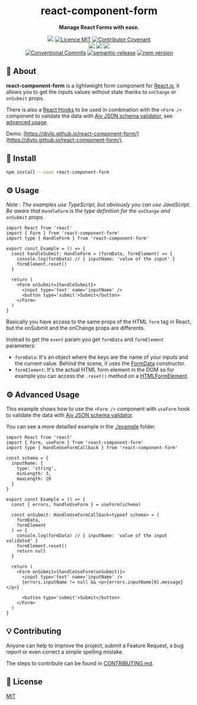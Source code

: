 <h1 align="center">react-component-form</h1>

<p align="center">
  <strong>Manage React Forms with ease.</strong>
</p>

<p align="center">
  <a href="./CONTRIBUTING.md"><img src="https://img.shields.io/badge/PRs-welcome-brightgreen.svg?style=flat" /></a>
  <a href="./LICENSE"><img src="https://img.shields.io/badge/licence-MIT-blue.svg" alt="Licence MIT"/></a>
  <a href="./CODE_OF_CONDUCT.md"><img src="https://img.shields.io/badge/Contributor%20Covenant-v2.0%20adopted-ff69b4.svg" alt="Contributor Covenant" /></a>
  <br />
  <a href="https://github.com/Divlo/react-component-form/actions/workflows/build.yml"><img src="https://github.com/Divlo/react-component-form/actions/workflows/build.yml/badge.svg?branch=master" /></a>
  <a href="https://github.com/Divlo/react-component-form/actions/workflows/lint.yml"><img src="https://github.com/Divlo/react-component-form/actions/workflows/lint.yml/badge.svg?branch=master" /></a>
  <a href="https://github.com/Divlo/react-component-form/actions/workflows/test.yml"><img src="https://github.com/Divlo/react-component-form/actions/workflows/test.yml/badge.svg?branch=master" /></a>
  <br />
  <a href="https://conventionalcommits.org"><img src="https://img.shields.io/badge/Conventional%20Commits-1.0.0-yellow.svg" alt="Conventional Commits" /></a>
  <a href="https://github.com/semantic-release/semantic-release"><img src="https://img.shields.io/badge/%20%20%F0%9F%93%A6%F0%9F%9A%80-semantic--release-e10079.svg" alt="semantic-release" /></a>
  <a href="https://www.npmjs.com/package/react-component-form"><img src="https://img.shields.io/npm/v/react-component-form.svg" alt="npm version"></a>
</p>

## 📜 About

**react-component-form** is a lightweight form component for [React.js](https://reactjs.org/), it allows you to get the inputs values without state thanks to `onChange` or `onSubmit` props.

There is also a [React Hooks](https://reactjs.org/docs/hooks-intro.html) to be used in combination with the `<Form />` component to validate the data with [Ajv JSON schema validator](https://ajv.js.org/), see [advanced usage](#%EF%B8%8F-advanced-usage).

Demo: [https://divlo.github.io/react-component-form/](https://divlo.github.io/react-component-form/).

## 💾 Install

```sh
npm install --save react-component-form
```

## ⚙️ Usage

_Note : The examples use TypeScript, but obviously you can use JavaScript. Be aware that `HandleForm` is the type definition for the `onChange` and `onSubmit` props._

```tsx
import React from 'react'
import { Form } from 'react-component-form'
import type { HandleForm } from 'react-component-form'

export const Example = () => {
  const handleSubmit: HandleForm = (formData, formElement) => {
    console.log(formData) // { inputName: 'value of the input' }
    formElement.reset()
  }

  return (
    <Form onSubmit={handleSubmit}>
      <input type='text' name='inputName' />
      <button type='submit'>Submit</button>
    </Form>
  )
}
```

Basically you have access to the same props of the HTML `form` tag in React, but the onSubmit and the onChange props are differents.

Instead to get the `event` param you get `formData` and `formElement` parameters:

- `formData`: It's an object where the keys are the name of your inputs and the current value. Behind the scene, it uses the [FormData](https://developer.mozilla.org/docs/Web/API/FormData) constructor.
- `formElement`: It's the actual HTML form element in the DOM so for example you can access the `.reset()` method on a [HTMLFormElement](https://developer.mozilla.org/docs/Web/API/HTMLFormElement).

## ⚙️ Advanced Usage

This example shows how to use the `<Form />` component with `useForm` hook to validate the data with [Ajv JSON schema validator](https://ajv.js.org/).

You can see a more detailled example in the [./example](./example) folder.

```tsx
import React from 'react'
import { Form, useForm } from 'react-component-form'
import type { HandleUseFormCallback } from 'react-component-form'

const schema = {
  inputName: {
    type: 'string',
    minLength: 3,
    maxLength: 20
  }
}

export const Example = () => {
  const { errors, handleUseForm } = useForm(schema)

  const onSubmit: HandleUseFormCallback<typeof schema> = (
    formData,
    formElement
  ) => {
    console.log(formData) // { inputName: 'value of the input validated' }
    formElement.reset()
    return null
  }

  return (
    <Form onSubmit={handleUseForm(onSubmit)}>
      <input type='text' name='inputName' />
      {errors.inputName != null && <p>{errors.inputName[0].message}</p>}

      <button type='submit'>Submit</button>
    </Form>
  )
}
```

## 💡 Contributing

Anyone can help to improve the project, submit a Feature Request, a bug report or
even correct a simple spelling mistake.

The steps to contribute can be found in [CONTRIBUTING.md](./CONTRIBUTING.md).

## 📄 License

[MIT](./LICENSE)
